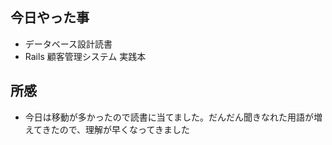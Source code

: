 ## 今日やった事

- データベース設計読書
- Rails 顧客管理システム 実践本

## 所感

- 今日は移動が多かったので読書に当てました。だんだん聞きなれた用語が増えてきたので、理解が早くなってきました
